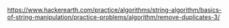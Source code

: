 https://www.hackerearth.com/practice/algorithms/string-algorithm/basics-of-string-manipulation/practice-problems/algorithm/remove-duplicates-3/
